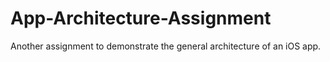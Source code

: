 # App-Architecture-Assignment
Another assignment to demonstrate the general architecture of an iOS app.
